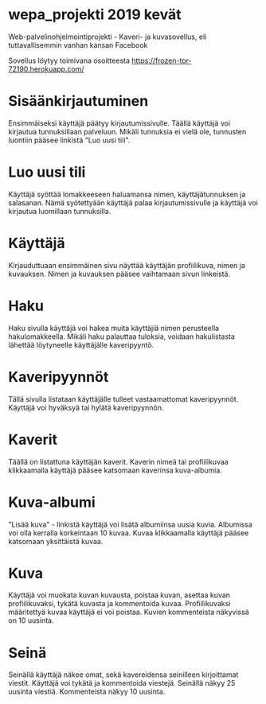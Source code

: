 # wepa_projekti 2019 kevät
Web-palvelinohjelmointiprojekti - Kaveri- ja kuvasovellus, eli tuttavallisemmin vanhan kansan Facebook

Sovellus löytyy toimivana osoitteesta
https://frozen-tor-72190.herokuapp.com/

# Sisäänkirjautuminen
Ensimmäiseksi käyttäjä päätyy kirjautumissivulle. Täällä käyttäjä voi kirjautua tunnuksillaan palveluun.
Mikäli tunnuksia ei vielä ole, tunnusten luontiin pääsee linkistä "Luo uusi tili".

# Luo uusi tili
Käyttäjä syöttää lomakkeeseen haluamansa nimen, käyttäjätunnuksen ja salasanan. Nämä syötettyään käyttäjä palaa kirjautumissivulle ja käyttäjä voi kirjautua luomillaan tunnuksilla.

# Käyttäjä
Kirjauduttuaan ensimmäinen sivu näyttää käyttäjän profiilikuva, nimen ja kuvauksen. Nimen ja kuvauksen pääsee vaihtamaan sivun linkeistä.

# Haku
Haku sivulla käyttäjä voi hakea muita käyttäjiä nimen perusteella hakulomakkeella. Mikäli haku palauttaa tuloksia, voidaan hakulistasta lähettää löytyneelle käyttäjälle kaveripyyntö.

# Kaveripyynnöt
Tällä sivulla listataan käyttäjälle tulleet vastaamattomat kaveripyynnöt. Käyttäjä voi hyväksyä tai hylätä kaveripyynnön.

# Kaverit
Täällä on listattuna käyttäjän kaverit. Kaverin nimeä tai profiilikuvaa klikkaamalla käyttäjä pääsee katsomaan kaverinsa kuva-albumia.

# Kuva-albumi
"Lisää kuva" - linkistä käyttäjä voi lisätä albumiinsa uusia kuvia. Albumissa voi olla kerralla korkeintaan 10 kuvaa. Kuvaa klikkaamalla käyttäjä pääsee katsomaan yksittäistä kuvaa.

# Kuva
Käyttäjä voi muokata kuvan kuvausta, poistaa kuvan, asettaa kuvan profiilikuvaksi, tykätä kuvasta ja kommentoida kuvaa. Profiilikuvaksi määritettyä kuvaa käyttäjä ei voi poistaa. Kuvien kommenteista näkyvissä on 10 uusinta.

# Seinä
Seinällä käyttäjä näkee omat, sekä kavereidensa seinilleen kirjoittamat viestit. Käyttäjä voi tykätä ja kommentoida viestejä. Seinällä näkyy 25 uusinta viestiä. Kommenteista näkyy 10 uusinta.
